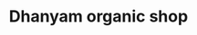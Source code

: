 ---
title: "Dhanyam organic shop"
url: /chennai/dhanyam-organic-shop-indira-nagar-3rd-ave/
shop: Supermarkt
---